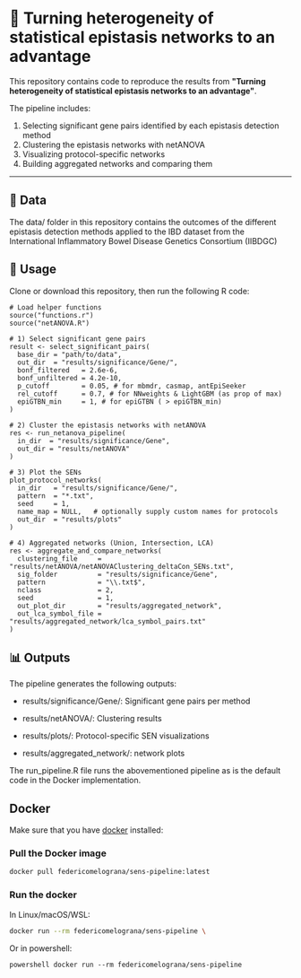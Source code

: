 # 📄 Turning heterogeneity of statistical epistasis networks to an advantage
This repository contains code to reproduce the results from **"Turning heterogeneity of statistical epistasis networks to an advantage"**.

The pipeline includes:

1. Selecting significant gene pairs identified by each epistasis detection method
2. Clustering the epistasis networks with netANOVA  
3. Visualizing protocol-specific networks  
4. Building aggregated networks and comparing them

---


## 📁 Data
The data/ folder in this repository contains the outcomes of the different epistasis detection methods applied to the IBD dataset from the International Inflammatory Bowel Disease Genetics Consortium (IIBDGC)


## 🚀 Usage

Clone or download this repository, then run the following R code:

```
# Load helper functions
source("functions.r")
source("netANOVA.R")

# 1) Select significant gene pairs
result <- select_significant_pairs(
  base_dir = "path/to/data",
  out_dir  = "results/significance/Gene/",
  bonf_filtered   = 2.6e-6,
  bonf_unfiltered = 4.2e-10,
  p_cutoff        = 0.05, # for mbmdr, casmap, antEpiSeeker
  rel_cutoff      = 0.7, # for NNweights & LightGBM (as prop of max)
  epiGTBN_min     = 1, # for epiGTBN ( > epiGTBN_min)
)

# 2) Cluster the epistasis networks with netANOVA
res <- run_netanova_pipeline(
  in_dir  = "results/significance/Gene",
  out_dir = "results/netANOVA"
)

# 3) Plot the SENs
plot_protocol_networks(
  in_dir   = "results/significance/Gene/",
  pattern  = "*.txt",
  seed     = 1,
  name_map = NULL,   # optionally supply custom names for protocols
  out_dir  = "results/plots"
)

# 4) Aggregated networks (Union, Intersection, LCA)
res <- aggregate_and_compare_networks(
  clustering_file     = "results/netANOVA/netANOVAClustering_deltaCon_SENs.txt",
  sig_folder          = "results/significance/Gene",
  pattern             = "\\.txt$",
  nclass              = 2,
  seed                = 1,
  out_plot_dir        = "results/aggregated_network",
  out_lca_symbol_file = "results/aggregated_network/lca_symbol_pairs.txt"
)
```





## 📊 Outputs
The pipeline generates the following outputs:

- results/significance/Gene/: Significant gene pairs per method

- results/netANOVA/: Clustering results

- results/plots/: Protocol-specific SEN visualizations

- results/aggregated_network/: network plots


The run_pipeline.R file runs the abovementioned pipeline as is the default code in the Docker implementation. 


## Docker

Make sure that you have [docker](https://www.docker.com/) installed:

### Pull the Docker image
 ```bash 
 docker pull federicomelograna/sens-pipeline:latest
```


### Run the docker

In Linux/macOS/WSL:

```bash
docker run --rm federicomelograna/sens-pipeline \
```
Or in powershell: 
 ```
powershell docker run --rm federicomelograna/sens-pipeline
 ```

